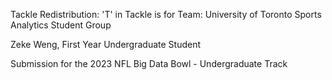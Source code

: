 Tackle Redistribution: 'T' in Tackle is for Team:
University of Toronto Sports Analytics Student Group

Zeke Weng, First Year Undergraduate Student

Submission for the 2023 NFL Big Data Bowl - Undergraduate Track
